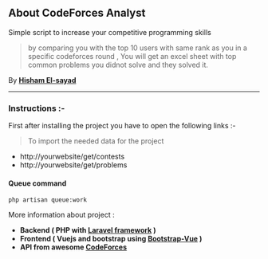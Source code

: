 
## About CodeForces Analyst  
  
Simple script to increase your competitive programming skills  
  

> by comparing you with the top 10 users with same rank as you in a
> specific codeforces round , You will get an excel sheet with top
> common problems you didnot solve and they solved it.

  
  
By **[Hisham El-sayad](http://fb.com/hsmfawaz)**  
  


----------
### Instructions :-
First after installing the project you have to open the following links :-

> To import the needed data for the project

 - http://yourwebsite/get/contests
 - http://yourwebsite/get/problems

  
#### Queue command 
`php artisan queue:work`  
  
More information about project :  
- **Backend ( PHP with [Laravel framework](https://laravel.com/) )**  
- **Frontend ( Vuejs and bootstrap using [Bootstrap-Vue](https://bootstrap-vue.js.org/) )**  
- **API from awesome [CodeForces](http://codeforces.com/)**
